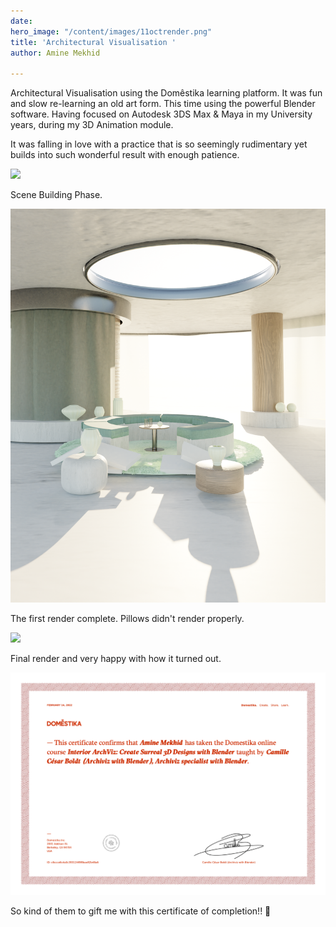 ```yaml
---
date: 
hero_image: "/content/images/11octrender.png"
title: 'Architectural Visualisation '
author: Amine Mekhid

---
```

Architectural Visualisation using the Domêstika learning platform. It was fun and slow re-learning an old art form. This time using the powerful Blender software. Having focused on Autodesk 3DS Max & Maya in my University years, during my 3D Animation module. 

It was falling in love with a practice that is so seemingly rudimentary yet builds into such wonderful result with enough patience. 

![](/content/images/materialview.png)

Scene Building Phase.

![](/content/images/final.png)

The first render complete. Pillows didn't render properly.

![](/content/images/11octrender.png)

Final render and very happy with how it turned out.

![](/content/images/2nd_certificate.png)

So kind of them to gift me with this certificate of completion!! 🥳